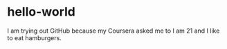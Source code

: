 # hello-world
I am trying out GitHub because my Coursera asked me to
I am 21 and I like to eat hamburgers.
